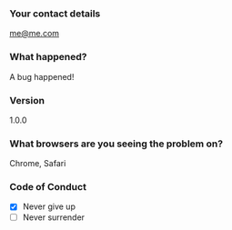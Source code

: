 ### Your contact details

[me@me.com](mailto:me@me.com)

### What happened?

A bug happened!

### Version

1.0.0

### What browsers are you seeing the problem on?

Chrome, Safari

### Code of Conduct

- [x] Never give up
- [ ] Never surrender

